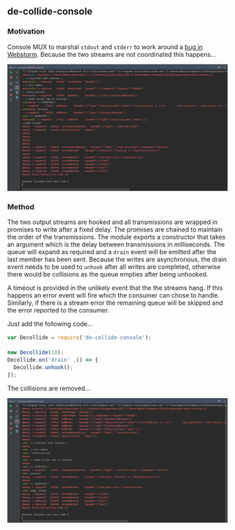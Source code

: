 ## de-collide-console ##
### Motivation ###
Console MUX to marshal `stdout` and `stderr` to work around a [bug in Webstorm](https://youtrack.jetbrains.com/issue/WEB-23329).  Because the two streams are not coordinated this happens...
 
![image](img/stdout-collisions-half.png)

### Method ###
The two output streams are hooked and all transmissions are wrapped in promises to write after a fixed delay.  The promises are chained to maintain the order of the transmissions.  The module exports a constructor that takes an argument which is the delay between transmissions in milliseconds.  The queue will expand as required and a `drain` event will be emitted after the last member has been sent.  Because the writes are asynchronous, the drain event needs to be used to `unhook` after all writes are completed, otherwise there would be collisions as the queue empties after being unhooked.

A timeout is provided in the unlikely event that the the streams hang.  If this happens an error event will fire which the consumer can chose to handle.  Similarly, if there is a stream error the remaining queue will be skipped and the error reported to the consumer.

Just add the following code...

```js
var Decollide = require('de-collide-console');

new Decollide(10);
Decollide.on('drain' ,() => {
  Decollide.unhook();
});
```

The collisions are removed...

![image](img/fixed-half.png)

